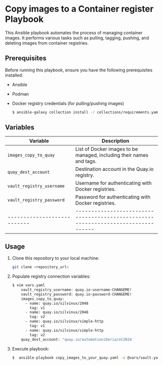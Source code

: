 # Copy images to a Container register Playbook

This Ansible playbook automates the process of managing container images. It performs various tasks such as pulling, tagging, pushing, and deleting images from container registries.

## Prerequisites

Before running this playbook, ensure you have the following prerequisites installed:

- Ansible
- Podman
- Docker registry credentials (for pulling/pushing images)

   ```bash
   $ ansible-galaxy collection install -r collections/requirements.yaml -p collections
   ```
## Variables

| Variable                  | Description                                                                     |
|---------------------------|---------------------------------------------------------------------------------|
| `images_copy_to_quay`     | List of Docker images to be managed, including their names and tags.            |
| `quay_dest_account`       | Destination account in the Quay.io registry.                                    |
| `vault_registry_username` | Username for authenticating with Docker registries.                             |
| `vault_registry_password` | Password for authenticating with Docker registries.                             |
|---------------------------|---------------------------------------------------------------------------------|

## Usage

1. Clone this repository to your local machine:

   ```bash
   git clone <repository_url>
   ```

2. Populate registry connection variables:
   ```bash
   $ vim vars.yaml
       vault_registry_username: quay.io-username-CHANGEME!
       vault_registry_password: quay.io-password-CHANGEME!
       images_copy_to_quay:
         - name: quay.io/silvinux/2048
           tag: v1
         - name: quay.io/silvinux/2048
           tag: v2
         - name: quay.io/silvinux/simple-http
           tag: v1
         - name: quay.io/silvinux/simple-http
           tag: v2
       quay_dest_account: "quay.io/automationiberia/ot2024
   ```

2. Execute playbook:
   ```bash
   $  ansible-playbook copy_images_to_your_quay.yaml -e @vars/vault.yaml
   ```

